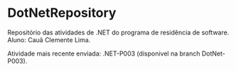 # DotNetRepository

Repositório das atividades de .NET do programa de residência de software.
Aluno: Cauã Clemente Lima.

Atividade mais recente enviada: .NET-P003 (disponivel na branch DotNet-P003).
